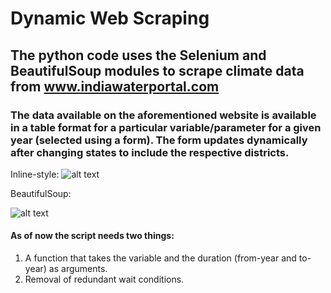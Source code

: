 # Dynamic Web Scraping

## The python code uses the Selenium and BeautifulSoup modules to scrape climate data from www.indiawaterportal.com

### The data available on the aforementioned website is available in a table format for a particular variable/parameter for a given year (selected using a form). The form updates dynamically after changing states to include the respective districts.

Inline-style: 
![alt text](https://www.seleniumhq.org/images/big-logo.png "Selenium")

BeautifulSoup:

![alt text][logo]

[logo]: https://www.crummy.com/software/BeautifulSoup/10.1.jpg "BeautifulSoup"


#### As of now the script needs two things:
1. A function that takes the variable and the duration (from-year and to-year) as arguments.
2. Removal of redundant wait conditions.